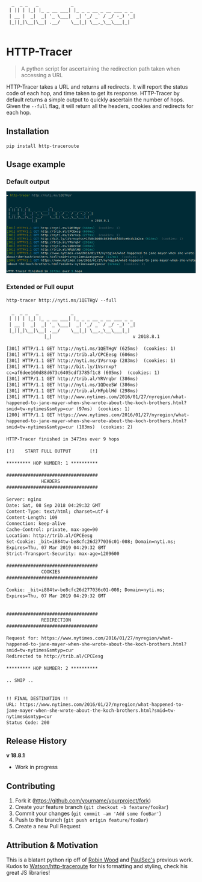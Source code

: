 ```
  _  _ _   _            _                       
 | || | |_| |_ _ __ ___| |_ _ _ __ _ __ ___ _ _ 
 | __ |  _|  _| '_ \___|  _| '_/ _` / _/ -_) '_|
 |_||_|\__|\__| .__/    \__|_| \__,_\__\___|_|  
 
```
# HTTP-Tracer
> A python script for ascertaining the redirection path taken when accessing a URL

HTTP-Tracer takes a URL and returns all redirects.
It will report the status code of each hop, and time taken to get its response. HTTP-Tracer
by default returns a simple output to quickly ascertain the number of hops. Given the `--full`
flag, it will return all the headers, cookies and redirects for each hop. 


## Installation

```shell
pip install http-traceroute
```

## Usage example

### Default output

![](/Examples/http-tracer-default.png?raw=True "http-tracer default output")

### Extended or Full ouput
```shell
http-tracer http://nyti.ms/1QETHgV --full 

  _  _ _   _            _                       
 | || | |_| |_ _ __ ___| |_ _ _ __ _ __ ___ _ _ 
 | __ |  _|  _| '_ \___|  _| '_/ _` / _/ -_) '_|
 |_||_|\__|\__| .__/    \__|_| \__,_\__\___|_|  
              |_|                              v 2018.8.1
    
[301] HTTP/1.1 GET http://nyti.ms/1QETHgV (625ms)  (cookies: 1)
[301] HTTP/1.1 GET http://trib.al/CPCEesg (606ms)  
[301] HTTP/1.1 GET http://nyti.ms/1Vsrnxp (283ms)  (cookies: 1)
[301] HTTP/1.1 GET http://bit.ly/1Vsrnxp?cc=af6dee160d88d673c6405cdf3785f1c8 (605ms)  (cookies: 1)
[301] HTTP/1.1 GET http://trib.al/YRVrqbr (386ms)  
[301] HTTP/1.1 GET http://nyti.ms/1QDeeSW (386ms)  
[301] HTTP/1.1 GET http://trib.al/HFpblHd (298ms)  
[301] HTTP/1.1 GET http://www.nytimes.com/2016/01/27/nyregion/what-happened-to-jane-mayer-when-she-wrote-about-the-koch-brothers.html?smid=tw-nytimes&smtyp=cur (97ms)  (cookies: 1)
[200] HTTP/1.1 GET https://www.nytimes.com/2016/01/27/nyregion/what-happened-to-jane-mayer-when-she-wrote-about-the-koch-brothers.html?smid=tw-nytimes&smtyp=cur (183ms)  (cookies: 2)

HTTP-Tracer finished in 3473ms over 9 hops

[!]    START FULL OUTPUT       [!]

********* HOP NUMBER: 1 **********

##################################
             HEADERS              
##################################

Server: nginx
Date: Sat, 08 Sep 2018 04:29:32 GMT
Content-Type: text/html; charset=utf-8
Content-Length: 109
Connection: keep-alive
Cache-Control: private, max-age=90
Location: http://trib.al/CPCEesg
Set-Cookie: _bit=i884tw-be8cfc26d277036c01-008; Domain=nyti.ms; Expires=Thu, 07 Mar 2019 04:29:32 GMT
Strict-Transport-Security: max-age=1209600

##################################
             COOKIES              
##################################

Cookie: _bit=i884tw-be8cfc26d277036c01-008; Domain=nyti.ms; Expires=Thu, 07 Mar 2019 04:29:32 GMT


##################################
             REDIRECTION              
##################################

Request for: https://www.nytimes.com/2016/01/27/nyregion/what-happened-to-jane-mayer-when-she-wrote-about-the-koch-brothers.html?smid=tw-nytimes&smtyp=cur
Redirected to http://trib.al/CPCEesg

********* HOP NUMBER: 2 **********

.. SNIP ..


!! FINAL DESTINATION !!
URL: https://www.nytimes.com/2016/01/27/nyregion/what-happened-to-jane-mayer-when-she-wrote-about-the-koch-brothers.html?smid=tw-nytimes&smtyp=cur
Status Code: 200

```

## Release History

**v 18.8.1**

- Work in progress

## Contributing

1. Fork it (<https://github.com/yourname/yourproject/fork>)
2. Create your feature branch (`git checkout -b feature/fooBar`)
3. Commit your changes (`git commit -am 'Add some fooBar'`)
4. Push to the branch (`git push origin feature/fooBar`)
5. Create a new Pull Request

## Attribution & Motivation

This is a blatant python rip off of [Robin Wood](https://twitter.com/digininja) and [PaulSec's](https://github.com/PaulSec/HTTP-traceroute) previous work. 
Kudos to [Watson/http-traceroute](https://github.com/watson/http-traceroute) for his formatting and styling, check his great JS libraries!
